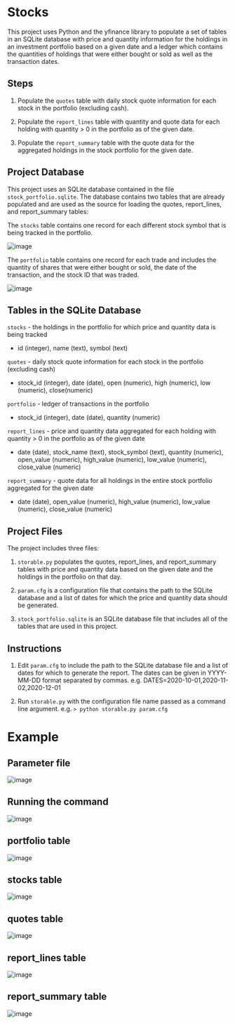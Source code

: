 # Stocks
This project uses Python and the yfinance library to populate a set of tables in an SQLite database with price and quantity information for the holdings in an investment portfolio based on a given date and a ledger which contains the quantities of holdings that were either bought or sold as well as the transaction dates.

## Steps
1. Populate the `quotes` table with daily stock quote information for each stock in the portfolio (excluding cash).

2. Populate the `report_lines` table with quantity and quote data for each holding with quantity > 0 in the portfolio as of the given date.

3. Populate the `report_summary` table with the quote data for the aggregated holdings in the stock portfolio for the given date.

## Project Database
This project uses an SQLite database contained in the file `stock_portfolio.sqlite`.
The database contains two tables that are already populated and are used as the source for loading the quotes, report_lines, and report_summary tables:

The `stocks` table contains one record for each different stock symbol that is being tracked in the portfolio.

![image](https://user-images.githubusercontent.com/66182966/112742885-3db38000-8f58-11eb-9762-73852338769d.png)

The `portfolio` table contains one record for each trade and includes the quantity of shares that were either bought or sold, the date of the transaction, and the stock ID that was traded.

![image](https://user-images.githubusercontent.com/66182966/112742864-f927e480-8f57-11eb-816f-709e4fd97096.png)

## Tables in the SQLite Database
`stocks` - the holdings in the portfolio for which price and quantity data is being tracked
* id (integer), name (text), symbol (text)

`quotes` - daily stock quote information for each stock in the portfolio (excluding cash)
* stock_id (integer), date (date), open (numeric), high (numeric), low (numeric), close(numeric)

`portfolio` - ledger of transactions in the portfolio
* stock_id (integer), date (date), quantity (numeric)

`report_lines` - price and quantity data aggregated for each holding with quantity > 0 in the portfolio as of the given date
* date (date), stock_name (text), stock_symbol (text), quantity (numeric), open_value (numeric), high_value (numeric), low_value (numeric), close_value (numeric)

`report_summary` - quote data for all holdings in the entire stock portfolio aggregated for the given date
* date (date), open_value (numeric), high_value (numeric), low_value (numeric), close_value (numeric)


## Project Files
The project includes three files:

1. `storable.py` populates the quotes, report_lines, and report_summary tables with price and quantity data based on the given date and the holdings in the portfolio on that day.

2. `param.cfg` is a configuration file that contains the path to the SQLite database and a list of dates for which the price and quantity data should be generated.

3. `stock_portfolio.sqlite` is an SQLite database file that includes all of the tables that are used in this project.

## Instructions

1. Edit `param.cfg` to include the path to the SQLite database file and a list of dates for which to generate the report. The dates can be given in YYYY-MM-DD format separated by commas. e.g. DATES=2020-10-01,2020-11-02,2020-12-01

2. Run `storable.py` with the configuration file name passed as a command line argument. e.g. `> python storable.py param.cfg`

# Example

## Parameter file
![image](https://user-images.githubusercontent.com/66182966/112743137-49a04180-8f5a-11eb-8998-790761e151d6.png)

## Running the command
![image](https://user-images.githubusercontent.com/66182966/112743074-b404b200-8f59-11eb-8655-679bb77b85eb.png)

## portfolio table
![image](https://user-images.githubusercontent.com/66182966/112742864-f927e480-8f57-11eb-816f-709e4fd97096.png)

## stocks table
![image](https://user-images.githubusercontent.com/66182966/112742885-3db38000-8f58-11eb-9762-73852338769d.png)

## quotes table
![image](https://user-images.githubusercontent.com/66182966/112742899-5a4fb800-8f58-11eb-9762-a0a46f7215d0.png)

## report_lines table
![image](https://user-images.githubusercontent.com/66182966/112742908-6a679780-8f58-11eb-8c41-01f8581c1de8.png)

## report_summary table
![image](https://user-images.githubusercontent.com/66182966/112742918-7c493a80-8f58-11eb-9c8d-b7f35eb80b67.png)
